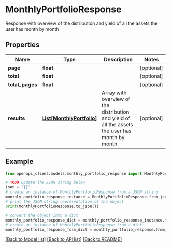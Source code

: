 # MonthlyPortfolioResponse

Response with overview of the distribution and yield of all the assets the user has month by month

## Properties

Name | Type | Description | Notes
------------ | ------------- | ------------- | -------------
**page** | **float** |  | [optional] 
**total** | **float** |  | [optional] 
**total_pages** | **float** |  | [optional] 
**results** | [**List[MonthlyPortfolio]**](MonthlyPortfolio.md) | Array with overview of the distribution and yield of all the assets the user has month by month | [optional] 

## Example

```python
from openapi_client.models.monthly_portfolio_response import MonthlyPortfolioResponse

# TODO update the JSON string below
json = "{}"
# create an instance of MonthlyPortfolioResponse from a JSON string
monthly_portfolio_response_instance = MonthlyPortfolioResponse.from_json(json)
# print the JSON string representation of the object
print(MonthlyPortfolioResponse.to_json())

# convert the object into a dict
monthly_portfolio_response_dict = monthly_portfolio_response_instance.to_dict()
# create an instance of MonthlyPortfolioResponse from a dict
monthly_portfolio_response_form_dict = monthly_portfolio_response.from_dict(monthly_portfolio_response_dict)
```
[[Back to Model list]](../README.md#documentation-for-models) [[Back to API list]](../README.md#documentation-for-api-endpoints) [[Back to README]](../README.md)


